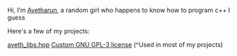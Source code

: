 Hi, I’m [Avetharun](https://github.com/avetharun), a random girl who happens to know how to program c++ I guess

Here's a few of my projects:

[aveth_libs.hpp](https://github.com/avetharun/avetharun/blob/main/aveth_libs.hpp)
[Custom GNU GPL-3 license](https://github.com/avetharun/avetharun/blob/main/gnu_gpl_3_a_LICENSE)
(^Used in most of my projects)
